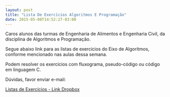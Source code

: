 ```yaml
---
layout: post
title: "Lista De Exercícios Algoritmos E Programação"
date: 2015-05-08T14:52:27-03:00
---
```


Caros alunos das turmas de Engenharia de Alimentos e Engenharia Civil,
da disciplina de Algoritmos e Programação.

Segue abaixo link para as listas de exercícios do Eixo de Algoritmos, conforme
mencionado nas aulas dessa semana.

Podem resolver os exercícios com fluxograma, pseudo-código ou código em linguagem C.

Dúvidas, favor enviar e-mail:

[Listas de Exercícios - Link Dropbox](http://tinyurl.com/lista-algoritmos-pucpr)

